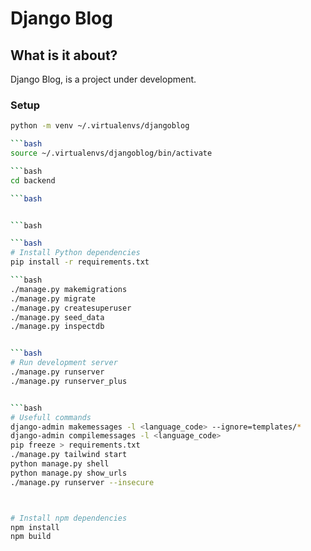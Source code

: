 # Django Blog

## What is it about?

Django Blog, is a project under development.

### Setup

````bash
python -m venv ~/.virtualenvs/djangoblog

```bash
source ~/.virtualenvs/djangoblog/bin/activate

```bash
cd backend

```bash


```bash

```bash
# Install Python dependencies
pip install -r requirements.txt

```bash
./manage.py makemigrations
./manage.py migrate
./manage.py createsuperuser
./manage.py seed_data
./manage.py inspectdb


```bash
# Run development server
./manage.py runserver
./manage.py runserver_plus


```bash
# Usefull commands
django-admin makemessages -l <language_code> --ignore=templates/*
django-admin compilemessages -l <language_code>
pip freeze > requirements.txt
./manage.py tailwind start
python manage.py shell
python manage.py show_urls
./manage.py runserver --insecure



# Install npm dependencies
npm install
npm build
````
